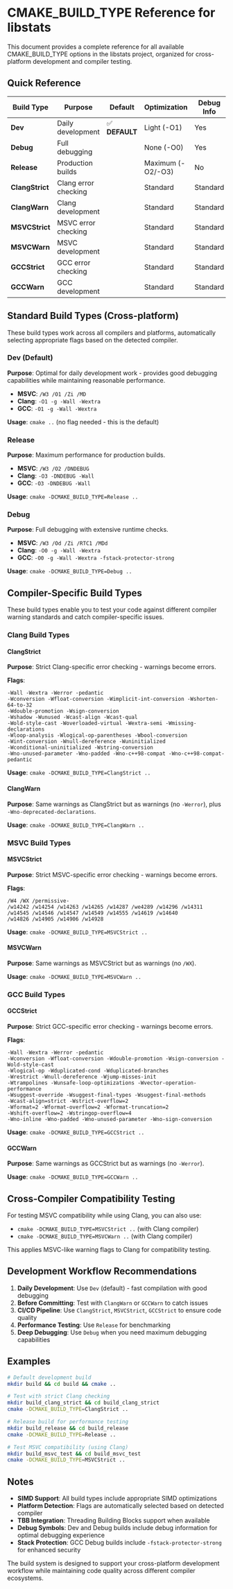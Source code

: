 # CMAKE_BUILD_TYPE Reference for libstats

This document provides a complete reference for all available CMAKE_BUILD_TYPE options in the libstats project, organized for cross-platform development and compiler testing.

## Quick Reference

| Build Type | Purpose | Default | Optimization | Debug Info | Warnings as Errors |
|------------|---------|---------|--------------|------------|-------------------|
| **Dev** | Daily development | ✅ **DEFAULT** | Light (-O1) | Yes | No |
| **Debug** | Full debugging | | None (-O0) | Yes | No |
| **Release** | Production builds | | Maximum (-O2/-O3) | No | No |
| **ClangStrict** | Clang error checking | | Standard | Standard | ✅ Yes |
| **ClangWarn** | Clang development | | Standard | Standard | No |
| **MSVCStrict** | MSVC error checking | | Standard | Standard | ✅ Yes |
| **MSVCWarn** | MSVC development | | Standard | Standard | No |
| **GCCStrict** | GCC error checking | | Standard | Standard | ✅ Yes |
| **GCCWarn** | GCC development | | Standard | Standard | No |

## Standard Build Types (Cross-platform)

These build types work across all compilers and platforms, automatically selecting appropriate flags based on the detected compiler.

### Dev (Default)
**Purpose**: Optimal for daily development work - provides good debugging capabilities while maintaining reasonable performance.

- **MSVC**: `/W3 /O1 /Zi /MD`
- **Clang**: `-O1 -g -Wall -Wextra`  
- **GCC**: `-O1 -g -Wall -Wextra`

**Usage**: `cmake ..` (no flag needed - this is the default)

### Release
**Purpose**: Maximum performance for production builds.

- **MSVC**: `/W3 /O2 /DNDEBUG`
- **Clang**: `-O3 -DNDEBUG -Wall`
- **GCC**: `-O3 -DNDEBUG -Wall`

**Usage**: `cmake -DCMAKE_BUILD_TYPE=Release ..`

### Debug
**Purpose**: Full debugging with extensive runtime checks.

- **MSVC**: `/W3 /Od /Zi /RTC1 /MDd`
- **Clang**: `-O0 -g -Wall -Wextra`
- **GCC**: `-O0 -g -Wall -Wextra -fstack-protector-strong`

**Usage**: `cmake -DCMAKE_BUILD_TYPE=Debug ..`

## Compiler-Specific Build Types

These build types enable you to test your code against different compiler warning standards and catch compiler-specific issues.

### Clang Build Types

#### ClangStrict
**Purpose**: Strict Clang-specific error checking - warnings become errors.

**Flags**: 
```
-Wall -Wextra -Werror -pedantic
-Wconversion -Wfloat-conversion -Wimplicit-int-conversion -Wshorten-64-to-32
-Wdouble-promotion -Wsign-conversion
-Wshadow -Wunused -Wcast-align -Wcast-qual
-Wold-style-cast -Woverloaded-virtual -Wextra-semi -Wmissing-declarations
-Wloop-analysis -Wlogical-op-parentheses -Wbool-conversion
-Wint-conversion -Wnull-dereference -Wuninitialized
-Wconditional-uninitialized -Wstring-conversion
-Wno-unused-parameter -Wno-padded -Wno-c++98-compat -Wno-c++98-compat-pedantic
```

**Usage**: `cmake -DCMAKE_BUILD_TYPE=ClangStrict ..`

#### ClangWarn
**Purpose**: Same warnings as ClangStrict but as warnings (no `-Werror`), plus `-Wno-deprecated-declarations`.

**Usage**: `cmake -DCMAKE_BUILD_TYPE=ClangWarn ..`

### MSVC Build Types

#### MSVCStrict
**Purpose**: Strict MSVC-specific error checking - warnings become errors.

**Flags**:
```
/W4 /WX /permissive-
/w14242 /w14254 /w14263 /w14265 /w14287 /we4289 /w14296 /w14311 
/w14545 /w14546 /w14547 /w14549 /w14555 /w14619 /w14640 
/w14826 /w14905 /w14906 /w14928
```

**Usage**: `cmake -DCMAKE_BUILD_TYPE=MSVCStrict ..`

#### MSVCWarn
**Purpose**: Same warnings as MSVCStrict but as warnings (no `/WX`).

**Usage**: `cmake -DCMAKE_BUILD_TYPE=MSVCWarn ..`

### GCC Build Types

#### GCCStrict
**Purpose**: Strict GCC-specific error checking - warnings become errors.

**Flags**:
```
-Wall -Wextra -Werror -pedantic
-Wconversion -Wfloat-conversion -Wdouble-promotion -Wsign-conversion -Wold-style-cast
-Wlogical-op -Wduplicated-cond -Wduplicated-branches
-Wrestrict -Wnull-dereference -Wjump-misses-init
-Wtrampolines -Wunsafe-loop-optimizations -Wvector-operation-performance
-Wsuggest-override -Wsuggest-final-types -Wsuggest-final-methods
-Wcast-align=strict -Wstrict-overflow=2
-Wformat=2 -Wformat-overflow=2 -Wformat-truncation=2
-Wshift-overflow=2 -Wstringop-overflow=4
-Wno-inline -Wno-padded -Wno-unused-parameter -Wno-sign-conversion
```

**Usage**: `cmake -DCMAKE_BUILD_TYPE=GCCStrict ..`

#### GCCWarn
**Purpose**: Same warnings as GCCStrict but as warnings (no `-Werror`).

**Usage**: `cmake -DCMAKE_BUILD_TYPE=GCCWarn ..`

## Cross-Compiler Compatibility Testing

For testing MSVC compatibility while using Clang, you can also use:

- `cmake -DCMAKE_BUILD_TYPE=MSVCStrict ..` (with Clang compiler)
- `cmake -DCMAKE_BUILD_TYPE=MSVCWarn ..` (with Clang compiler)

This applies MSVC-like warning flags to Clang for compatibility testing.

## Development Workflow Recommendations

1. **Daily Development**: Use `Dev` (default) - fast compilation with good debugging
2. **Before Committing**: Test with `ClangWarn` or `GCCWarn` to catch issues
3. **CI/CD Pipeline**: Use `ClangStrict`, `MSVCStrict`, `GCCStrict` to ensure code quality
4. **Performance Testing**: Use `Release` for benchmarking
5. **Deep Debugging**: Use `Debug` when you need maximum debugging capabilities

## Examples

```bash
# Default development build
mkdir build && cd build && cmake ..

# Test with strict Clang checking
mkdir build_clang_strict && cd build_clang_strict
cmake -DCMAKE_BUILD_TYPE=ClangStrict ..

# Release build for performance testing  
mkdir build_release && cd build_release
cmake -DCMAKE_BUILD_TYPE=Release ..

# Test MSVC compatibility (using Clang)
mkdir build_msvc_test && cd build_msvc_test  
cmake -DCMAKE_BUILD_TYPE=MSVCStrict ..
```

## Notes

- **SIMD Support**: All build types include appropriate SIMD optimizations
- **Platform Detection**: Flags are automatically selected based on detected compiler
- **TBB Integration**: Threading Building Blocks support when available
- **Debug Symbols**: Dev and Debug builds include debug information for optimal debugging experience
- **Stack Protection**: GCC Debug builds include `-fstack-protector-strong` for enhanced security

The build system is designed to support your cross-platform development workflow while maintaining code quality across different compiler ecosystems.
